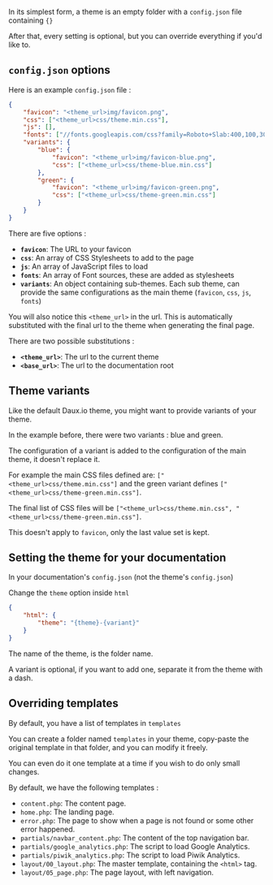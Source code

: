 In its simplest form, a theme is an empty folder with a `config.json` file containing `{}`

After that, every setting is optional, but you can override everything if you'd like to.

## `config.json` options

Here is an example `config.json` file :

```json
{
    "favicon": "<theme_url>img/favicon.png",
    "css": ["<theme_url>css/theme.min.css"],
    "js": [],
    "fonts": ["//fonts.googleapis.com/css?family=Roboto+Slab:400,100,300,700&subset=latin,cyrillic-ext,cyrillic"],
    "variants": {
        "blue": {
            "favicon": "<theme_url>img/favicon-blue.png",
            "css": ["<theme_url>css/theme-blue.min.css"]
        },
        "green": {
            "favicon": "<theme_url>img/favicon-green.png",
            "css": ["<theme_url>css/theme-green.min.css"]
        }
    }
}
```

There are five options :

- __`favicon`__: The URL to your favicon
- __`css`__: An array of CSS Stylesheets to add to the page
- __`js`__: An array of JavaScript files to load
- __`fonts`__: An array of Font sources, these are added as stylesheets
- __`variants`__: An object containing sub-themes. Each sub theme, can provide the same configurations as the main theme (`favicon`, `css`, `js`, `fonts`) 


You will also notice this `<theme_url>` in the url. 
This is automatically substituted with the final url to the theme when generating the final page.

There are two possible substitutions :
 - __`<theme_url>`__: The url to the current theme
 - __`<base_url>`__: The url to the documentation root
 
## Theme variants
 
Like the default Daux.io theme, you might want to provide variants of your theme.
 
In the example before, there were two variants : blue and green.

The configuration of a variant is added to the configuration of the main theme, it doesn't replace it.

For example the main CSS files defined are: `["<theme_url>css/theme.min.css"]` and the green variant defines `["<theme_url>css/theme-green.min.css"]`.

The final list of CSS files will be `["<theme_url>css/theme.min.css", "<theme_url>css/theme-green.min.css"]`.

This doesn't apply to `favicon`, only the last value set is kept.

## Setting the theme for your documentation

In your documentation's `config.json` (not the theme's `config.json`)

Change the `theme` option inside `html`

```json
{
	"html": {
		"theme": "{theme}-{variant}"
    }
}
```

The name of the theme, is the folder name.

A variant is optional, if you want to add one, separate it from the theme with a dash.

## Overriding templates

By default, you have a list of templates in `templates`

You can create a folder named `templates` in your theme, copy-paste the original template in that folder, and you can modify it freely.

You can even do it one template at a time if you wish to do only small changes.

By default, we have the following templates :
- `content.php`: The content page.
- `home.php`: The landing page.
- `error.php`: The page to show when a page is not found or some other error happened.
- `partials/navbar_content.php`: The content of the top navigation bar.
- `partials/google_analytics.php`: The script to load Google Analytics.
- `partials/piwik_analytics.php`: The script to load Piwik Analytics.
- `layout/00_layout.php`: The master template, containing the `<html>` tag.
- `layout/05_page.php`: The page layout, with left navigation.
